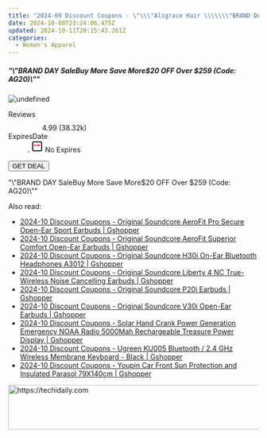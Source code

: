 ```yaml
---
title: "2024-09 Discount Coupons - \"\\\"Aligrace Hair \\\\\\\"BRAND DAY SaleBuy More Save More$20 OFF Over $259 (Code: AG20)\\\\\\\"\\\"\""
date: 2024-10-08T23:24:06.475Z
updated: 2024-10-11T20:15:43.261Z
categories:
  - Women's Apparel
---
```


<div class="max-w-4xl mx-auto grid grid-cols-1 lg:max-w-5xl lg:gap-x-20 lg:grid-cols-2">
  <div class="relative p-3 col-start-1 row-start-1 flex flex-col-reverse rounded-lg bg-gradient-to-t from-black/75 via-black/0 sm:bg-none sm:row-start-2 sm:p-0 lg:row-start-1">
    <h5 class="mt-1 text-lg font-semibold text-white sm:text-slate-900 md:text-2xl dark:sm:text-white">&quot;\&quot;BRAND DAY SaleBuy More Save More$20 OFF Over $259 (Code: AG20)\&quot;&quot;</h5>
  </div>
  
  <div class="col-start-1 col-end-3 row-start-1 grid gap-4 sm:mb-6 sm:grid-cols-4 lg:col-start-2 lg:row-span-6 lg:row-end-6 lg:mb-0 lg:gap-6">
      <img src="https://cdn3.impact.com//display-logo-via-campaign/19272.gif" onClick="javascript:window.open(decodeURIComponent('https%3A%2F%2Faligracehair.sjv.io%2Fc%2F5597632%2F1671181%2F19272'), '_blank');void(0);" alt="undefined" class="h-60 w-full rounded-lg object-cover sm:col-span-2 sm:h-52 lg:col-span-full" loading="lazy" />
    
  </div>
  <dl class="row-start-2 mt-4 flex items-center text-xs font-medium sm:row-start-3 sm:mt-1 md:mt-2.5 lg:row-start-2">
    <dt class="sr-only">Reviews</dt>
    <dd class="flex items-center text-indigo-600 dark:text-indigo-400">
      <svg width="24" height="24" fill="none" aria-hidden="true" class="mr-1 stroke-current dark:stroke-indigo-500">
        <path d="m12 5 2 5h5l-4 4 2.103 5L12 16l-5.103 3L9 14l-4-4h5l2-5Z" stroke-width="2" stroke-linecap="round" stroke-linejoin="round" />
      </svg>
      <span>4.99 <span class="font-normal text-slate-400">(38.32k)</span></span>
    </dd>
    <dt class="sr-only">ExpiresDate</dt>
    <dd class="flex items-center">
      <svg width="2" height="2" aria-hidden="true" fill="currentColor" class="mx-3 text-slate-300">
        <circle cx="1" cy="1" r="1" />
      </svg>
      <svg width="24" height="24" viewBox="0 0 24 24" fill="none" stroke="currentColor" stroke-width="2">
        <rect x="3" y="3" width="18" height="18" rx="2" fill="#fff" />
        <path d="M6 10L18 10" stroke="red" stroke-width="2" fill="none" />
        <path d="M10 6L10 18" stroke="#fff" stroke-width="2" fill="none" />
      </svg>
      No Expires    </dd>
  </dl>
  <div class="col-start-1 row-start-3 mt-4 self-center sm:col-start-2 sm:row-span-2 sm:row-start-2 sm:mt-0 lg:col-start-1 lg:row-start-3 lg:row-end-4 lg:mt-6">
    <button type="button" onClick="javascript:window.open(decodeURIComponent('https%3A%2F%2Faligracehair.sjv.io%2Fc%2F5597632%2F1671181%2F19272'), '_blank');void(0);" class="rounded-lg bg-red-600 px-3 py-2 text-sm font-medium leading-6 text-white">GET DEAL</button>
  </div>
  <p class="col-start-1 mt-4 text-sm leading-6 sm:col-span-2 lg:col-span-1 lg:row-start-4 lg:mt-6 dark:text-slate-400">
    "\"BRAND DAY SaleBuy More Save More$20 OFF Over $259 (Code: AG20)\""  </p>
</div>

<ins class="adsbygoogle"
      style="display:block"
      data-ad-client="ca-pub-7571918770474297"
      data-ad-slot="8358498916"
      data-ad-format="auto"
      data-full-width-responsive="true"></ins>
    

<span class="atpl-alsoreadstyle">Also read:</span>
<div><ul>
<li><a href="https://coupons.techidaily.com/coupon-1118341-share-97331-sale/"><u>2024-10 Discount Coupons - Original Soundcore AeroFit Pro Secure Open-Ear Sport Earbuds | Gshopper</u></a></li>
<li><a href="https://coupons.techidaily.com/coupon-1118342-share-97331-sale/"><u>2024-10 Discount Coupons - Original Soundcore AeroFit Superior Comfort Open-Ear Earbuds | Gshopper</u></a></li>
<li><a href="https://coupons.techidaily.com/coupon-1118339-share-97331-sale/"><u>2024-10 Discount Coupons - Original Soundcore H30i On-Ear Bluetooth Headphones A3012 | Gshopper</u></a></li>
<li><a href="https://coupons.techidaily.com/coupon-1118343-share-97331-sale/"><u>2024-10 Discount Coupons - Original Soundcore Liberty 4 NC True-Wireless Noise Cancelling Earbuds | Gshopper</u></a></li>
<li><a href="https://coupons.techidaily.com/coupon-1118340-share-97331-sale/"><u>2024-10 Discount Coupons - Original Soundcore P20i Earbuds | Gshopper</u></a></li>
<li><a href="https://coupons.techidaily.com/coupon-1118338-share-97331-sale/"><u>2024-10 Discount Coupons - Original Soundcore V30i Open-Ear Earbuds | Gshopper</u></a></li>
<li><a href="https://coupons.techidaily.com/coupon-1118337-share-97331-sale/"><u>2024-10 Discount Coupons - Solar Hand Crank Power Generation Emergency NOAA Radio 5000Mah Rechargeable Treasure Power Display | Gshopper</u></a></li>
<li><a href="https://coupons.techidaily.com/coupon-1118336-share-97331-sale/"><u>2024-10 Discount Coupons - Ugreen KU005 Bluetooth / 2.4 GHz Wireless Membrane Keyboard - Black | Gshopper</u></a></li>
<li><a href="https://coupons.techidaily.com/coupon-1118335-share-97331-sale/"><u>2024-10 Discount Coupons - Youpin Car Front Sun Protection and Insulated Parasol 79X140cm | Gshopper</u></a></li>
</ul></div>

<!-- affiliate ads begin -->
<a href="https://appsumo.8odi.net/c/5597632/2144280/7443" target="_top" id="2144280">
  <img src="//a.impactradius-go.com/display-ad/7443-2144280" border="0" alt="https://techidaily.com" width="600" height="90"/>
</a>
<img height="0" width="0" src="https://appsumo.8odi.net/i/5597632/2144280/7443" style="position:absolute;visibility:hidden;" border="0" />
<!-- affiliate ads end -->

